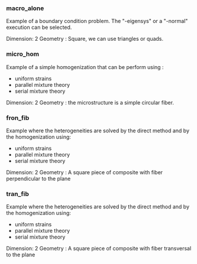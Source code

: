 ### macro_alone

Example of a boundary condition problem. 
The "-eigensys" or a "-normal" execution can be selected.

Dimension: 2
Geometry : Square, we can use triangles or quads.

### micro_hom

Example of a simple homogenization that can be perform using :

  *  uniform strains 
  *  parallel mixture theory 
  *  serial mixture theory 

Dimension: 2
Geometry : the microstructure is a simple circular fiber.

### fron_fib

Example where the heterogeneities are solved by the direct method and by the homogenization using:

  *  uniform strains 
  *  parallel mixture theory 
  *  serial mixture theory 

Dimension: 2
Geometry : A square piece of composite with fiber perpendicular to the plane

### tran_fib

Example where the heterogeneities are solved by the direct method and by the homogenization using:

  *  uniform strains 
  *  parallel mixture theory 
  *  serial mixture theory 

Dimension: 2
Geometry : A square piece of composite with fiber transversal to the plane
